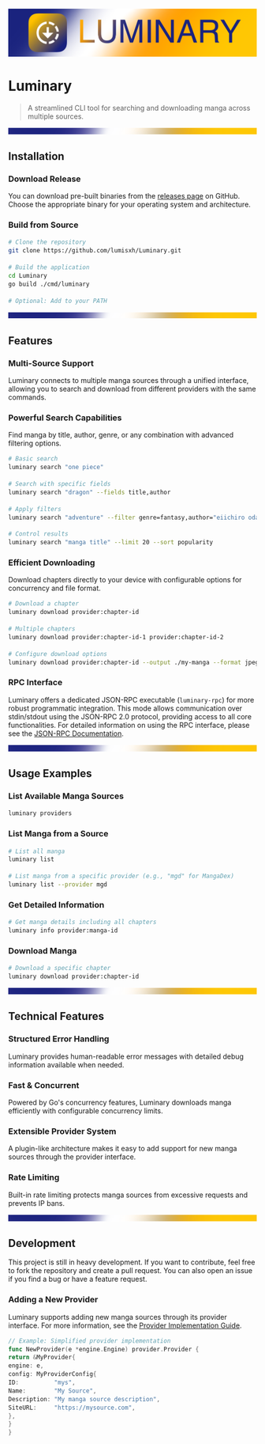 ![Luminary Banner](.github/assets/luminary-banner.png)

# Luminary

> A streamlined CLI tool for searching and downloading manga across multiple sources.

![Separator](.github/assets/luminary-separator.png)

## Installation

### Download Release

You can download pre-built binaries from the [releases page](https://github.com/lumisxh/Luminary/releases) on GitHub.
Choose the appropriate binary for your operating system and architecture.

### Build from Source

```bash
# Clone the repository
git clone https://github.com/lumisxh/Luminary.git

# Build the application
cd Luminary
go build ./cmd/luminary

# Optional: Add to your PATH
```

![Separator](.github/assets/luminary-separator.png)

## Features

### Multi-Source Support

Luminary connects to multiple manga sources through a unified interface, allowing you to search and download from
different providers with the same commands.

### Powerful Search Capabilities

Find manga by title, author, genre, or any combination with advanced filtering options.

```bash
# Basic search
luminary search "one piece"

# Search with specific fields
luminary search "dragon" --fields title,author

# Apply filters
luminary search "adventure" --filter genre=fantasy,author="eiichiro oda"

# Control results
luminary search "manga title" --limit 20 --sort popularity
```

### Efficient Downloading

Download chapters directly to your device with configurable options for concurrency and file format.

```bash
# Download a chapter
luminary download provider:chapter-id

# Multiple chapters
luminary download provider:chapter-id-1 provider:chapter-id-2

# Configure download options
luminary download provider:chapter-id --output ./my-manga --format jpeg --concurrent 10
```

### RPC Interface

Luminary offers a dedicated JSON-RPC executable (`luminary-rpc`) for more robust programmatic integration. 
This mode allows communication over stdin/stdout using the JSON-RPC 2.0 protocol, providing access to all core 
functionalities. For detailed information on using the RPC interface, 
please see the [JSON-RPC Documentation](RPC_Doc.md).

![Separator](.github/assets/luminary-separator.png)

## Usage Examples

### List Available Manga Sources

```bash
luminary providers
```

### List Manga from a Source

```bash
# List all manga
luminary list

# List manga from a specific provider (e.g., "mgd" for MangaDex)
luminary list --provider mgd
```

### Get Detailed Information

```bash
# Get manga details including all chapters
luminary info provider:manga-id
```

### Download Manga

```bash
# Download a specific chapter
luminary download provider:chapter-id
```

![Separator](.github/assets/luminary-separator.png)

## Technical Features

### Structured Error Handling

Luminary provides human-readable error messages with detailed debug information available when needed.

### Fast & Concurrent

Powered by Go's concurrency features, Luminary downloads manga efficiently with configurable concurrency limits.

### Extensible Provider System

A plugin-like architecture makes it easy to add support for new manga sources through the provider interface.

### Rate Limiting

Built-in rate limiting protects manga sources from excessive requests and prevents IP bans.

![Separator](.github/assets/luminary-separator.png)

## Development

This project is still in heavy development.
If you want to contribute, feel free to fork the repository and create a pull
request.
You can also open an issue if you find a bug or have a feature request.

### Adding a New Provider

Luminary supports adding new manga sources through its provider interface. For more information, see
the [Provider Implementation Guide](internal/providers/provider.md).

```go
// Example: Simplified provider implementation
func NewProvider(e *engine.Engine) provider.Provider {
return &MyProvider{
engine: e,
config: MyProviderConfig{
ID:          "mys",
Name:        "My Source",
Description: "My manga source description",
SiteURL:     "https://mysource.com",
},
}
}
```

